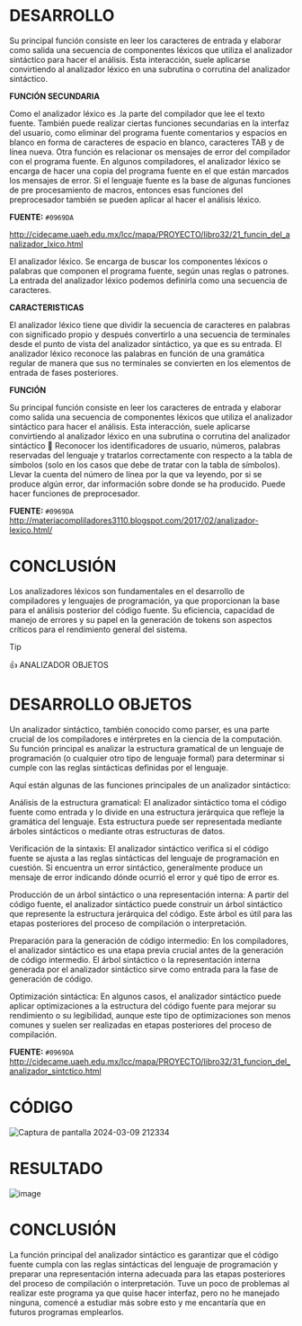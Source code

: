 # DESARROLLO
Su principal función consiste en leer los caracteres de entrada y elaborar como 
salida una secuencia de componentes léxicos que utiliza el analizador sintáctico 
para hacer el análisis. Esta interacción, suele aplicarse convirtiendo al analizador 
léxico en una subrutina o corrutina del analizador sintáctico. 

**FUNCIÓN SECUNDARIA**

Como el analizador léxico es .la parte del compilador que lee el texto fuente. 
También puede realizar ciertas funciones secundarias en la interfaz del usuario, 
como eliminar del programa fuente comentarios y espacios en blanco en forma de 
caracteres de espacio en blanco, caracteres TAB y de línea nueva. Otra función es 
relacionar os mensajes de error del compilador con el programa fuente. 
En algunos compiladores, el analizador léxico se encarga de hacer una copia del 
programa fuente en el que están marcados los mensajes de error. Si el lenguaje 
fuente es la base de algunas funciones de pre procesamiento de macros, entonces 
esas funciones del preprocesador también se pueden aplicar al hacer el análisis 
léxico. 

**FUENTE:** `#0969DA` 

http://cidecame.uaeh.edu.mx/lcc/mapa/PROYECTO/libro32/21_funcin_del_analizador_lxico.html 

El analizador léxico. Se encarga de buscar los componentes léxicos o palabras que 
componen el programa fuente, según unas reglas o patrones. La entrada del 
analizador léxico podemos definirla como una secuencia de caracteres.

 **CARACTERISTICAS**
 
 
El analizador léxico tiene que dividir la secuencia de caracteres en palabras con 
significado propio y después convertirlo a una secuencia de terminales desde el 
punto de vista del analizador sintáctico, ya que es su entrada. El analizador léxico 
reconoce las palabras en función de una gramática regular de manera que sus no 
terminales se convierten en los elementos de entrada de fases posteriores. 

**FUNCIÓN**

Su principal función consiste en leer los caracteres de entrada y elaborar como 
salida una secuencia de componentes léxicos que utiliza el analizador sintáctico 
para hacer el análisis. Esta interacción, suele aplicarse convirtiendo al analizador 
léxico en una subrutina o corrutina del analizador sintáctico 
 Reconocer los identificadores de usuario, números, palabras reservadas del 
lenguaje y tratarlos correctamente con respecto a la tabla de símbolos (solo 
en los casos que debe de tratar con la tabla de símbolos).
Llevar la cuenta del número de línea por la que va leyendo, por si se produce 
algún error, dar información sobre donde se ha producido. 
Puede hacer funciones de preprocesador. 

**FUENTE:** `#0969DA` 
http://materiacompliladores3110.blogspot.com/2017/02/analizador-lexico.html/ 

# CONCLUSIÓN 
Los analizadores léxicos son fundamentales en el desarrollo de compiladores y 
lenguajes de programación, ya que proporcionan la base para el análisis posterior 
del código fuente. Su eficiencia, capacidad de manejo de errores y su papel en la 
generación de tokens son aspectos críticos para el rendimiento general del sistema.

> [!TIP]
> :+1: ANALIZADOR OBJETOS

# DESARROLLO OBJETOS
Un analizador sintáctico, también conocido como parser, es una parte crucial de los 
compiladores e intérpretes en la ciencia de la computación. Su función principal es 
analizar la estructura gramatical de un lenguaje de programación (o cualquier otro 
tipo de lenguaje formal) para determinar si cumple con las reglas sintácticas 
definidas por el lenguaje. 
 
Aquí están algunas de las funciones principales de un analizador sintáctico: 
 
Análisis de la estructura gramatical: El analizador sintáctico toma el código fuente 
como entrada y lo divide en una estructura jerárquica que refleje la gramática del 
lenguaje. Esta estructura puede ser representada mediante árboles sintácticos o 
mediante otras estructuras de datos. 
 
Verificación de la sintaxis: El analizador sintáctico verifica si el código fuente se 
ajusta a las reglas sintácticas del lenguaje de programación en cuestión. Si 
encuentra un error sintáctico, generalmente produce un mensaje de error indicando 
dónde ocurrió el error y qué tipo de error es. 
 
Producción de un árbol sintáctico o una representación interna: A partir del código 
fuente, el analizador sintáctico puede construir un árbol sintáctico que represente la 
estructura jerárquica del código. Este árbol es útil para las etapas posteriores del 
proceso de compilación o interpretación. 
 
Preparación para la generación de código intermedio: En los compiladores, el 
analizador sintáctico es una etapa previa crucial antes de la generación de código 
intermedio. El árbol sintáctico o la representación interna generada por el analizador 
sintáctico sirve como entrada para la fase de generación de código. 
 
Optimización sintáctica: En algunos casos, el analizador sintáctico puede aplicar 
optimizaciones a la estructura del código fuente para mejorar su rendimiento o su 
legibilidad, aunque este tipo de optimizaciones son menos comunes y suelen ser 
realizadas en etapas posteriores del proceso de compilación. 

**FUENTE:** `#0969DA` 
http://cidecame.uaeh.edu.mx/lcc/mapa/PROYECTO/libro32/31_funcion_del_analizador_sintctico.html 

# CÓDIGO
![Captura de pantalla 2024-03-09 212334](https://github.com/TortaAhogada02/Traductores-de-lenguaje/assets/102304790/41d17cb0-37c2-494c-8202-528f8afacae4)

# RESULTADO
![image](https://github.com/TortaAhogada02/Traductores-de-lenguaje/assets/102304790/2725e581-c060-41de-a129-06780b4bb750)

# CONCLUSIÓN 
La función principal del analizador sintáctico es garantizar que el código fuente 
cumpla con las reglas sintácticas del lenguaje de programación y preparar una 
representación interna adecuada para las etapas posteriores del proceso de 
compilación o interpretación. Tuve un poco de problemas al realizar este programa 
ya que quise hacer interfaz, pero no he manejado ninguna, comencé a estudiar más 
sobre esto y me encantaría que en futuros programas emplearlos.
